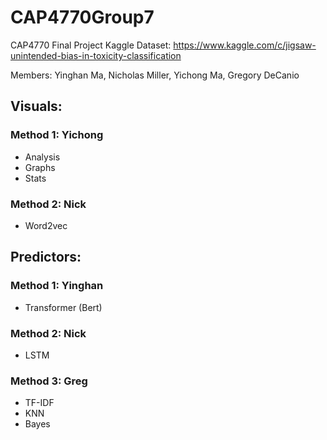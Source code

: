 # CAP4770Group7
CAP4770 Final Project
Kaggle Dataset: https://www.kaggle.com/c/jigsaw-unintended-bias-in-toxicity-classification

Members: Yinghan Ma, Nicholas Miller, Yichong Ma, Gregory DeCanio

## Visuals:
### Method 1: Yichong
+ Analysis 
+ Graphs 
+ Stats

### Method 2: Nick 
+ Word2vec 

## Predictors:
### Method 1: Yinghan 
+ Transformer (Bert)

### Method 2: Nick
+ LSTM

### Method 3: Greg 
+ TF-IDF
+ KNN
+ Bayes
